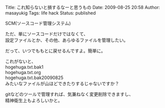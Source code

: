 Title: これ知らないと損するなーと思うもの
Date: 2009-08-25 20:58
Author: masayukig
Tags: life hack
Status: published

SCM(ソースコード管理システム)

ただ、単にソースコードだけではなくて、  
設定ファイルとか、その他、あらゆるファイルを管理したい。

だって、いつでももとに戻せるんですよ。簡単に。

これがないと、  
hogehuga.txt.bak1  
hogehuga.txt.org  
hogehuga.txt.bak20090825  
みたいなファイルが山ほどできたりするじゃないですか？

gitなどのツールで管理すれば、気兼ねなく変更削除できますし、  
精神衛生上もよろしいかと。
